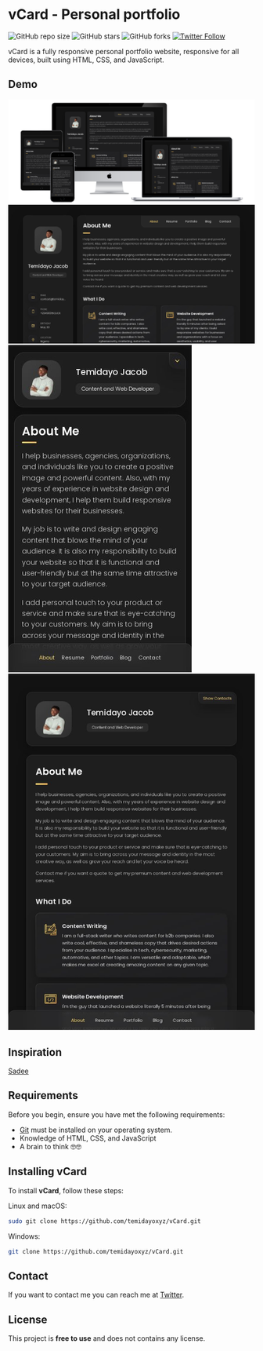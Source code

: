 # vCard - Personal portfolio

![GitHub repo size](https://img.shields.io/github/repo-size/temidayoxyz/vcard)
![GitHub stars](https://img.shields.io/github/stars/temidayoxyz/vcard?style=social)
![GitHub forks](https://img.shields.io/github/forks/temidayoxyz/vcard?style=social)
[![Twitter Follow](https://img.shields.io/twitter/follow/temidayoxyz?style=social)](https://twitter.com/intent/follow?screen_name=temidayoxyz)

vCard is a fully responsive personal portfolio website, responsive for all devices, built using HTML, CSS, and JavaScript.

## Demo

![vCard Responsive Demo](./website-demo-image/all-devices.png "Responsive Demo")
![vCard Desktop Demo](./website-demo-image/desktop.jpg "Desktop Demo")
![vCard Mobile Demo](./website-demo-image/mobile.jpg "Mobile Demo")
![vCard Tablet Demo](./website-demo-image/tablet.jpg "Tablet Demo")

## Inspiration

[Sadee](https://github.com/codewithsadee/vcard-personal-portfolio)

## Requirements

Before you begin, ensure you have met the following requirements:

* [Git](https://git-scm.com/downloads "Download Git") must be installed on your operating system.
* Knowledge of HTML, CSS, and JavaScript
* A brain to think 🤓🤓

## Installing vCard

To install **vCard**, follow these steps:

Linux and macOS:

```bash
sudo git clone https://github.com/temidayoxyz/vCard.git
```

Windows:

```bash
git clone https://github.com/temidayoxyz/vCard.git
```

## Contact

If you want to contact me you can reach me at [Twitter](https://www.twitter.com/temidayoxyz).

## License

This project is **free to use** and does not contains any license.
